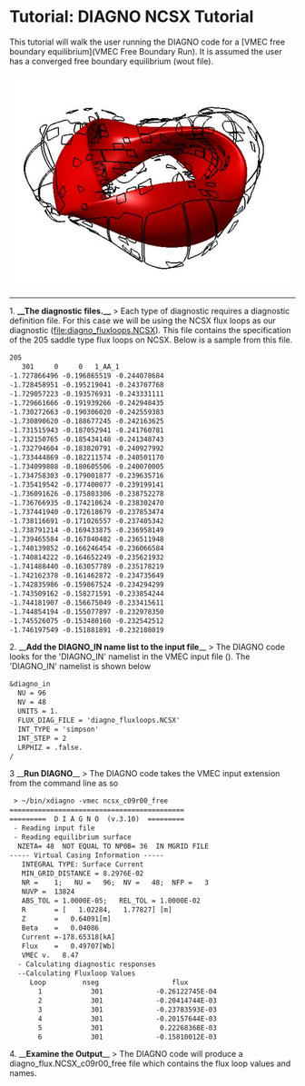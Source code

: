 Tutorial: DIAGNO NCSX Tutorial
==============================

This tutorial will walk the user running the DIAGNO code for a
[VMEC free boundary equilibrium](VMEC Free Boundary Run). It is assumed
the user has a converged free boundary equilibrium (wout file).

![](images/NCSX_fluxloops_plasma.jpg)

------------------------------------------------------------------------

1\. **\_\_The diagnostic files.\_\_** \> Each type of diagnostic requires
a diagnostic definition file. For this case we will be using the NCSX
flux loops as our diagnostic (<file:diagno_fluxloops.NCSX>). This file
contains the specification of the 205 saddle type flux loops on NCSX.
Below is a sample from this file.

    205
       301     0     0   1_AA_1
    -1.727866496 -0.196865519 -0.244078684
    -1.728458951 -0.195219041 -0.243707768
    -1.729057223 -0.193576931 -0.243331111
    -1.729661666 -0.191939266 -0.242948435
    -1.730272663 -0.190306020 -0.242559383
    -1.730890620 -0.188677245 -0.242163625
    -1.731515943 -0.187052941 -0.241760781
    -1.732150765 -0.185434148 -0.241348743
    -1.732794604 -0.183820791 -0.240927992
    -1.733444869 -0.182211574 -0.240501170
    -1.734099808 -0.180605506 -0.240070005
    -1.734758303 -0.179001877 -0.239635716
    -1.735419542 -0.177400077 -0.239199141
    -1.736091626 -0.175803306 -0.238752278
    -1.736766935 -0.174210624 -0.238302470
    -1.737441940 -0.172618679 -0.237853474
    -1.738116691 -0.171026557 -0.237405342
    -1.738791214 -0.169433875 -0.236958149
    -1.739465584 -0.167840482 -0.236511948
    -1.740139852 -0.166246454 -0.236066584
    -1.740814222 -0.164652249 -0.235621932
    -1.741488440 -0.163057789 -0.235178219
    -1.742162378 -0.161462872 -0.234735649
    -1.742835986 -0.159867524 -0.234294299
    -1.743509162 -0.158271591 -0.233854244
    -1.744181907 -0.156675049 -0.233415611
    -1.744854194 -0.155077897 -0.232978350
    -1.745526075 -0.153480160 -0.232542512
    -1.746197549 -0.151881891 -0.232108019

2\. \_\_**Add the DIAGNO\_IN name list to the input file**\_\_ \> The
DIAGNO code looks for the \'DIAGNO\_IN\' namelist in the VMEC input file
(). The \'DIAGNO\_IN\' namelist is shown below

    &diagno_in
      NU = 96
      NV = 48
      UNITS = 1.
      FLUX_DIAG_FILE = 'diagno_fluxloops.NCSX'
      INT_TYPE = 'simpson'
      INT_STEP = 2
      LRPHIZ = .false.
    /
                                                               

3 \_\_**Run DIAGNO**\_\_ \> The DIAGNO code takes the VMEC input
extension from the command line as so

     > ~/bin/xdiagno -vmec ncsx_c09r00_free
    ===========================================
    =========  D I A G N O  (v.3.10)  =========
     - Reading input file
     - Reading equilibrium surface
      NZETA= 48  NOT EQUAL TO NP0B= 36  IN MGRID FILE
    ----- Virtual Casing Information -----
       INTEGRAL TYPE: Surface Current
       MIN_GRID_DISTANCE = 8.2976E-02
       NR =    1;   NU =   96;  NV =   48;  NFP =   3
       NUVP =  13824
       ABS_TOL = 1.0000E-05;   REL_TOL = 1.0000E-02
       R       = [   1.02284,   1.77827] [m]
       Z       =   0.64091[m]
       Beta    =   0.04086
       Current =-178.65318[kA]
       Flux    =   0.49707[Wb]
       VMEC v.   8.47
      - Calculating diagnostic responses
      --Calculating Fluxloop Values
         Loop         nseg                  flux
           1            301             -0.26122745E-04
           2            301             -0.20414744E-03
           3            301             -0.23783593E-03
           4            301             -0.20157644E-03
           5            301              0.22268368E-03
           6            301             -0.15810012E-03

4\. \_\_**Examine the Output**\_\_ \> The DIAGNO code will produce a
diagno\_flux.NCSX\_c09r00\_free file which contains the flux loop values
and names.
